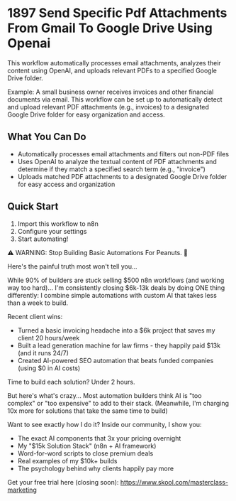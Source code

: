 # 1897 Send Specific Pdf Attachments From Gmail To Google Drive Using Openai

This workflow automatically processes email attachments, analyzes their content using OpenAI, and uploads relevant PDFs to a specified Google Drive folder.

Example: A small business owner receives invoices and other financial documents via email. This workflow can be set up to automatically detect and upload relevant PDF attachments (e.g., invoices) to a designated Google Drive folder for easy organization and access.

## What You Can Do
- Automatically processes email attachments and filters out non-PDF files
- Uses OpenAI to analyze the textual content of PDF attachments and determine if they match a specified search term (e.g., "invoice")
- Uploads matched PDF attachments to a designated Google Drive folder for easy access and organization

## Quick Start
1. Import this workflow to n8n
2. Configure your settings
3. Start automating!

⚠️ WARNING: Stop Building Basic Automations For Peanuts. 🚫

Here's the painful truth most won't tell you...

While 90% of builders are stuck selling $500 n8n workflows (and working way too hard)...
I'm consistently closing $6k-13k deals by doing ONE thing differently:
I combine simple automations with custom AI that takes less than a week to build.

Recent client wins:
* Turned a basic invoicing headache into a $6k project that saves my client 20 hours/week
* Built a lead generation machine for law firms - they happily paid $13k (and it runs 24/7)
* Created AI-powered SEO automation that beats funded companies (using $0 in AI costs)

Time to build each solution? Under 2 hours.

But here's what's crazy...
Most automation builders think AI is "too complex" or "too expensive" to add to their stack.
(Meanwhile, I'm charging 10x more for solutions that take the same time to build)

Want to see exactly how I do it?
Inside our community, I show you:
* The exact AI components that 3x your pricing overnight
* My "$15k Solution Stack" (n8n + AI framework)
* Word-for-word scripts to close premium deals
* Real examples of my $10k+ builds
* The psychology behind why clients happily pay more

Get your free trial here (closing soon): https://www.skool.com/masterclass-marketing
